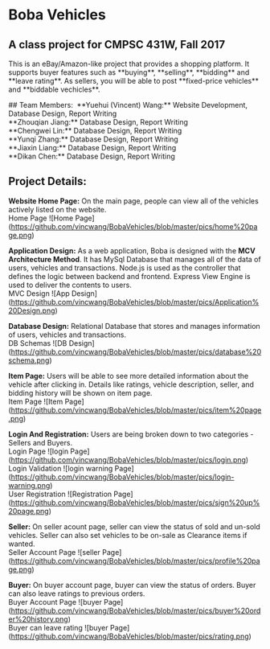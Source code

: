 # Boba Vehicles
## A class project for CMPSC 431W, Fall 2017
  <p>This is an eBay/Amazon-like project that provides a shopping platform. It supports buyer features such as **buying**, **selling**, **bidding** and **leave rating**. As sellers, you will be able to post **fixed-price vehicles** and **biddable vechicles**.</p>
## Team Members: 
  **Yuehui (Vincent) Wang:** Website Development, Database Design, Report Writing<br>
  **Zhouqian Jiang:** Database Design, Report Writing<br>
  **Chengwei Lin:** Database Design, Report Writing<br>
  **Yunqi Zhang:** Database Design, Report Writing<br>
  **Jiaxin Liang:** Database Design, Report Writing<br>
  **Dikan Chen:** Database Design, Report Writing<br>
  
## Project Details: 
**Website Home Page:** On the main page, people can view all of the vehicles actively listed on the website.
<br>Home Page
![Home Page]
(https://github.com/vincwang/BobaVehicles/blob/master/pics/home%20page.png)

**Application Design:** As a web application, Boba is designed with the **MCV Architecture Method**. It has MySql Database that manages all of the data of users, vehicles and transactions. Node.js is used as the controller that defines the logic between backend and frontend. Express View Engine is used to deliver the contents to users.
<br>MVC Design
![App Design]
(https://github.com/vincwang/BobaVehicles/blob/master/pics/Application%20Design.png)

**Database Design:** Relational Database that stores and manages information of users, vehicles and transactions.
<br>DB Schemas
![DB Design]
(https://github.com/vincwang/BobaVehicles/blob/master/pics/database%20schema.png)

**Item Page:** Users will be able to see more detailed information about the vehicle after clicking in. Details like ratings, vehicle description, seller, and bidding history will be shown on item page.
<br>Item Page
![Item Page]
(https://github.com/vincwang/BobaVehicles/blob/master/pics/item%20page.png)

**Login And Registration:** Users are being broken down to two categories - Sellers and Buyers.
<br>Login Page
![login Page]
(https://github.com/vincwang/BobaVehicles/blob/master/pics/login.png)
<br>Login Validation
![login warning Page]
(https://github.com/vincwang/BobaVehicles/blob/master/pics/login-warning.png)
<br>User Registration
![Registration Page]
(https://github.com/vincwang/BobaVehicles/blob/master/pics/sign%20up%20page.png)

**Seller:** On seller acount page, seller can view the status of sold and un-sold vehicles. Seller can also set vehicles to be on-sale as Clearance items if wanted.
<br>Seller Account Page
![seller Page]
(https://github.com/vincwang/BobaVehicles/blob/master/pics/profile%20page.png)

**Buyer:** On buyer account page, buyer can view the status of orders. Buyer can also leave ratings to previous orders.
<br>Buyer Account Page
![buyer Page]
(https://github.com/vincwang/BobaVehicles/blob/master/pics/buyer%20order%20history.png)
<br>Buyer can leave rating
![buyer Page]
(https://github.com/vincwang/BobaVehicles/blob/master/pics/rating.png)
